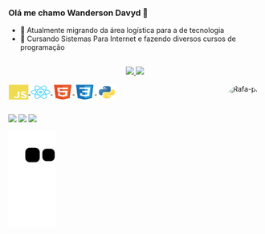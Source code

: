 ### Olá me chamo Wanderson Davyd 👋
- 🔭 Atualmente migrando da área logística para a de tecnologia
- 🌱 Cursando Sistemas Para Internet e fazendo diversos cursos de programação

##

<div align="center">
  <a href="https://github.com/wandevpb">
  <img width="50%" src="https://github-readme-stats.vercel.app/api?username=wandevpb&show_icons=true&theme=blue-green&include_all_commits=true&count_private=true"/>
  <img width="50%" src="https://github-readme-stats.vercel.app/api/top-langs/?username=wandevpb&layout=compact&langs_count=7&theme=blue-green"/>
</div>
<div style="display: inline_block"><br>
  <img align="center" alt="wan-Js" height="30" width="40" src="https://raw.githubusercontent.com/devicons/devicon/master/icons/javascript/javascript-plain.svg">
  <img align="center" alt="wan-React" height="30" width="40" src="https://raw.githubusercontent.com/devicons/devicon/master/icons/react/react-original.svg">
  <img align="center" alt="wan-HTML" height="30" width="40" src="https://raw.githubusercontent.com/devicons/devicon/master/icons/html5/html5-original.svg">
  <img align="center" alt="wan-CSS" height="30" width="40" src="https://raw.githubusercontent.com/devicons/devicon/master/icons/css3/css3-original.svg">
  <img align="center" alt="wan-Python" height="30" width="40" src="https://raw.githubusercontent.com/devicons/devicon/master/icons/python/python-original.svg">
  <img align="right" alt="Rafa-pic" height="150" style="border-radius:50px;" src="https://media.discordapp.net/attachments/1000767878691307663/1000770945708982342/giphy.gif?width=468&height=468">

##
 
<div> 
  
 <a href="https://discord.gg/FTRdCFXp" target="_blank"><img src="https://img.shields.io/badge/Discord-7289DA?style=for-the-badge&logo=discord&logoColor=white" target="_blank"></a> 
  <a href = "mailto:wandevpb@gmail.com"><img src="https://img.shields.io/badge/-Gmail-%23333?style=for-the-badge&logo=gmail&logoColor=white" target="_blank"></a>
  <a href="https://www.linkedin.com/in/wanderson-davyd-9a826b238/" target="_blank"><img src="https://img.shields.io/badge/-LinkedIn-%230077B5?style=for-the-badge&logo=linkedin&logoColor=white" target="_blank"></a> 
 
  ![Snake animation](https://github.com/rafaballerini/rafaballerini/blob/output/github-contribution-grid-snake.svg)
 
</div>

